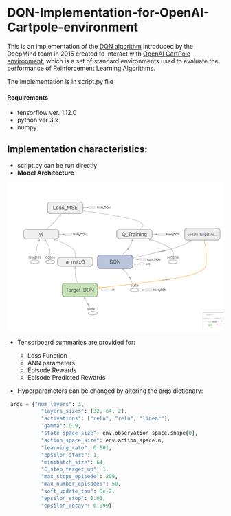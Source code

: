 # DQN-Implementation-for-OpenAI-Cartpole-environment

This is an implementation of the [DQN algorithm](https://deepmind.com/research/dqn) introduced by the DeepMind team in 2015 created to 
interact with [OpenAI CartPole environment](https://github.com/openai/gym), which is a set of standard environments 
used to evaluate the performance of Reinforcement Learning Algorithms.

The implementation is in script.py  file

#### Requirements
+ tensorflow ver. 1.12.0
+ python ver 3.x
+ numpy

## Implementation characteristics:

+ script.py can be run directly
+ **Model Architecture**

![architecture](https://github.com/TomeASilva/DQN-Implementation-for-OpenAI-Cartpole-environment/blob/master/support_images/Tensor_Flow_graph.png "Model Architecture")


+ Tensorboard summaries are provided for:
  - Loss Function
  - ANN parameters
  - Episode Rewards
  - Episode Predicted Rewards
  
  
 + Hyperparameters can be changed by altering the args dictionary:
 
 ```python 
  args = {"num_layers": 3,
            "layers_sizes": [32, 64, 2],
            "activations": ["relu", "relu", "linear"],
            "gamma": 0.9,
            "state_space_size": env.observation_space.shape[0],
            "action_space_size": env.action_space.n,
            "learning_rate": 0.001,
            "epsilon_start": 1,
            "minibatch_size": 64,
            "C_step_target_up": 1,
            "max_steps_episode": 200,
            "max_number_episodes": 50,
            "soft_update_tau": 8e-2,
            "epsilon_stop": 0.01,
            "epsilon_decay": 0.999}
  
  
  ```
 
 




